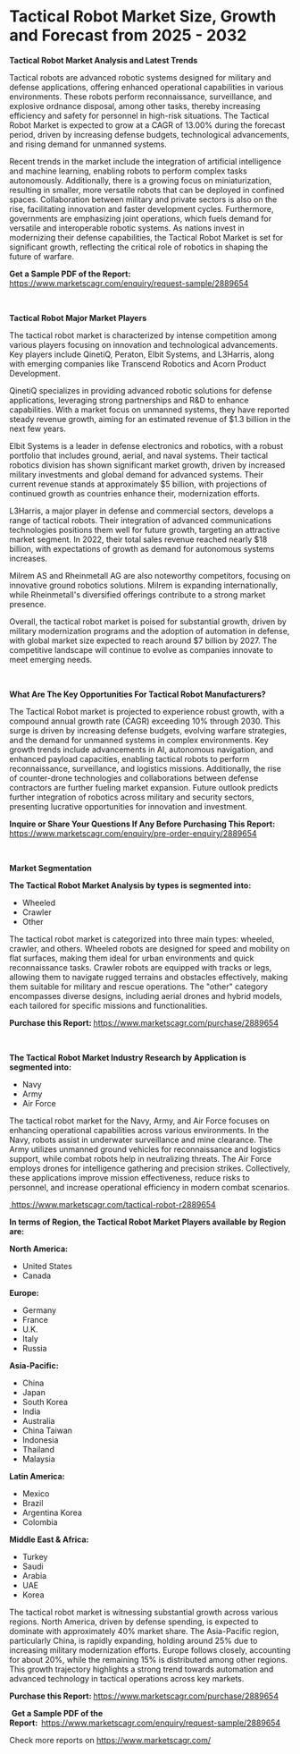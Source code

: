 <p><h1>Tactical Robot Market Size, Growth and Forecast from 2025 - 2032</h1></p><p><strong>Tactical Robot Market Analysis and Latest Trends</strong></p>
<p><p>Tactical robots are advanced robotic systems designed for military and defense applications, offering enhanced operational capabilities in various environments. These robots perform reconnaissance, surveillance, and explosive ordnance disposal, among other tasks, thereby increasing efficiency and safety for personnel in high-risk situations. The Tactical Robot Market is expected to grow at a CAGR of 13.00% during the forecast period, driven by increasing defense budgets, technological advancements, and rising demand for unmanned systems.</p><p>Recent trends in the market include the integration of artificial intelligence and machine learning, enabling robots to perform complex tasks autonomously. Additionally, there is a growing focus on miniaturization, resulting in smaller, more versatile robots that can be deployed in confined spaces. Collaboration between military and private sectors is also on the rise, facilitating innovation and faster development cycles. Furthermore, governments are emphasizing joint operations, which fuels demand for versatile and interoperable robotic systems. As nations invest in modernizing their defense capabilities, the Tactical Robot Market is set for significant growth, reflecting the critical role of robotics in shaping the future of warfare.</p></p>
<p><strong>Get a Sample PDF of the Report:&nbsp;</strong> <a href="https://www.marketscagr.com/enquiry/request-sample/2889654?utm_campaign=2866&utm_medium=2&utm_source=Github&utm_content=ia&utm_term=14032025&utm_id=tactical-robot">https://www.marketscagr.com/enquiry/request-sample/2889654</a></p>
<p>&nbsp;</p>
<p><strong>Tactical Robot Major Market Players</strong></p>
<p><p>The tactical robot market is characterized by intense competition among various players focusing on innovation and technological advancements. Key players include QinetiQ, Peraton, Elbit Systems, and L3Harris, along with emerging companies like Transcend Robotics and Acorn Product Development. </p><p>QinetiQ specializes in providing advanced robotic solutions for defense applications, leveraging strong partnerships and R&D to enhance capabilities. With a market focus on unmanned systems, they have reported steady revenue growth, aiming for an estimated revenue of $1.3 billion in the next few years.</p><p>Elbit Systems is a leader in defense electronics and robotics, with a robust portfolio that includes ground, aerial, and naval systems. Their tactical robotics division has shown significant market growth, driven by increased military investments and global demand for advanced systems. Their current revenue stands at approximately $5 billion, with projections of continued growth as countries enhance their, modernization efforts.</p><p>L3Harris, a major player in defense and commercial sectors, develops a range of tactical robots. Their integration of advanced communications technologies positions them well for future growth, targeting an attractive market segment. In 2022, their total sales revenue reached nearly $18 billion, with expectations of growth as demand for autonomous systems increases.</p><p>Milrem AS and Rheinmetall AG are also noteworthy competitors, focusing on innovative ground robotics solutions. Milrem is expanding internationally, while Rheinmetall's diversified offerings contribute to a strong market presence. </p><p>Overall, the tactical robot market is poised for substantial growth, driven by military modernization programs and the adoption of automation in defense, with global market size expected to reach around $7 billion by 2027. The competitive landscape will continue to evolve as companies innovate to meet emerging needs.</p></p>
<p>&nbsp;</p>
<p><strong>What Are The Key Opportunities For Tactical Robot Manufacturers?</strong></p>
<p><p>The Tactical Robot market is projected to experience robust growth, with a compound annual growth rate (CAGR) exceeding 10% through 2030. This surge is driven by increasing defense budgets, evolving warfare strategies, and the demand for unmanned systems in complex environments. Key growth trends include advancements in AI, autonomous navigation, and enhanced payload capacities, enabling tactical robots to perform reconnaissance, surveillance, and logistics missions. Additionally, the rise of counter-drone technologies and collaborations between defense contractors are further fueling market expansion. Future outlook predicts further integration of robotics across military and security sectors, presenting lucrative opportunities for innovation and investment.</p></p>
<p><strong>Inquire or Share Your Questions If Any Before Purchasing This Report:</strong> <a href="https://www.marketscagr.com/enquiry/pre-order-enquiry/2889654?utm_campaign=2866&utm_medium=2&utm_source=Github&utm_content=ia&utm_term=14032025&utm_id=tactical-robot">https://www.marketscagr.com/enquiry/pre-order-enquiry/2889654</a></p>
<p>&nbsp;</p>
<p><strong>Market Segmentation</strong></p>
<p><strong>The Tactical Robot Market Analysis by types is segmented into:</strong></p>
<p><ul><li>Wheeled</li><li>Crawler</li><li>Other</li></ul></p>
<p><p>The tactical robot market is categorized into three main types: wheeled, crawler, and others. Wheeled robots are designed for speed and mobility on flat surfaces, making them ideal for urban environments and quick reconnaissance tasks. Crawler robots are equipped with tracks or legs, allowing them to navigate rugged terrains and obstacles effectively, making them suitable for military and rescue operations. The "other" category encompasses diverse designs, including aerial drones and hybrid models, each tailored for specific missions and functionalities.</p></p>
<p><strong>Purchase this Report:&nbsp;</strong><a href="https://www.marketscagr.com/purchase/2889654?utm_campaign=2866&utm_medium=2&utm_source=Github&utm_content=ia&utm_term=14032025&utm_id=tactical-robot">https://www.marketscagr.com/purchase/2889654</a></p>
<p>&nbsp;</p>
<p><strong>The Tactical Robot Market Industry Research by Application is segmented into:</strong></p>
<p><ul><li>Navy</li><li>Army</li><li>Air Force</li></ul></p>
<p><p>The tactical robot market for the Navy, Army, and Air Force focuses on enhancing operational capabilities across various environments. In the Navy, robots assist in underwater surveillance and mine clearance. The Army utilizes unmanned ground vehicles for reconnaissance and logistics support, while combat robots help in neutralizing threats. The Air Force employs drones for intelligence gathering and precision strikes. Collectively, these applications improve mission effectiveness, reduce risks to personnel, and increase operational efficiency in modern combat scenarios.</p></p>
<p><a href="https://www.marketscagr.com/tactical-robot-r2889654?utm_campaign=2866&utm_medium=2&utm_source=Github&utm_content=ia&utm_term=14032025&utm_id=tactical-robot">&nbsp;https://www.marketscagr.com/tactical-robot-r2889654</a></p>
<p><strong>In terms of Region, the Tactical Robot Market Players available by Region are:</strong></p>
<p>
    <p> <strong> North America: </strong>
        <ul>
            <li>United States</li>
            <li>Canada</li>
        </ul>
        </p> 
    <p> <strong> Europe: </strong>
        <ul>
            <li>Germany</li>
            <li>France</li>
            <li>U.K.</li>
            <li>Italy</li>
            <li>Russia</li>
        </ul>
        </p> 
    <p> <strong> Asia-Pacific: </strong>
        <ul>
            <li>China</li>
            <li>Japan</li>
            <li>South Korea</li>
            <li>India</li>
            <li>Australia</li>
            <li>China Taiwan</li>
            <li>Indonesia</li>
            <li>Thailand</li>
            <li>Malaysia</li>
        </ul>
        </p> 
    <p> <strong> Latin America: </strong>
        <ul>
            <li>Mexico</li>
            <li>Brazil</li>
            <li>Argentina Korea</li>
            <li>Colombia</li>
        </ul>
        </p> 
    <p> <strong> Middle East & Africa: </strong>
        <ul>
            <li>Turkey</li>
            <li>Saudi</li>
            <li>Arabia</li>
            <li>UAE</li>
            <li>Korea</li>
        </ul>
    </p>
    </p>
<p><p>The tactical robot market is witnessing substantial growth across various regions. North America, driven by defense spending, is expected to dominate with approximately 40% market share. The Asia-Pacific region, particularly China, is rapidly expanding, holding around 25% due to increasing military modernization efforts. Europe follows closely, accounting for about 20%, while the remaining 15% is distributed among other regions. This growth trajectory highlights a strong trend towards automation and advanced technology in tactical operations across key markets.</p></p>
<p><strong>Purchase this Report: </strong><a href="https://www.marketscagr.com/purchase/2889654?utm_campaign=2866&utm_medium=2&utm_source=Github&utm_content=ia&utm_term=14032025&utm_id=tactical-robot">https://www.marketscagr.com/purchase/2889654</a></p>
<p>&nbsp;<strong>Get a Sample PDF of the Report:&nbsp;&nbsp;</strong><a href="https://www.marketscagr.com/enquiry/request-sample/2889654?utm_campaign=2866&utm_medium=2&utm_source=Github&utm_content=ia&utm_term=14032025&utm_id=tactical-robot">https://www.marketscagr.com/enquiry/request-sample/2889654</a></p>
<p><strong></strong></p>
<p>Check more reports on <a href="https://www.marketscagr.com/?utm_campaign=2866&utm_medium=2&utm_source=Github&utm_content=ia&utm_term=14032025&utm_id=tactical-robot">https://www.marketscagr.com/</a></p>